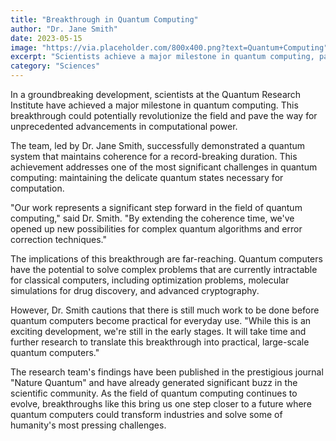 ```yaml
---
title: "Breakthrough in Quantum Computing"
author: "Dr. Jane Smith"
date: 2023-05-15
image: "https://via.placeholder.com/800x400.png?text=Quantum+Computing"
excerpt: "Scientists achieve a major milestone in quantum computing, paving the way for future advancements."
category: "Sciences"
---
```


In a groundbreaking development, scientists at the Quantum Research Institute have achieved a major milestone in quantum computing. This breakthrough could potentially revolutionize the field and pave the way for unprecedented advancements in computational power.

The team, led by Dr. Jane Smith, successfully demonstrated a quantum system that maintains coherence for a record-breaking duration. This achievement addresses one of the most significant challenges in quantum computing: maintaining the delicate quantum states necessary for computation.

"Our work represents a significant step forward in the field of quantum computing," said Dr. Smith. "By extending the coherence time, we've opened up new possibilities for complex quantum algorithms and error correction techniques."

The implications of this breakthrough are far-reaching. Quantum computers have the potential to solve complex problems that are currently intractable for classical computers, including optimization problems, molecular simulations for drug discovery, and advanced cryptography.

However, Dr. Smith cautions that there is still much work to be done before quantum computers become practical for everyday use. "While this is an exciting development, we're still in the early stages. It will take time and further research to translate this breakthrough into practical, large-scale quantum computers."

The research team's findings have been published in the prestigious journal "Nature Quantum" and have already generated significant buzz in the scientific community. As the field of quantum computing continues to evolve, breakthroughs like this bring us one step closer to a future where quantum computers could transform industries and solve some of humanity's most pressing challenges.